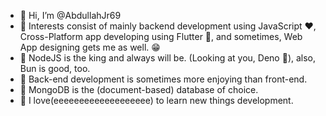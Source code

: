 - 👋 Hi, I’m @AbdullahJr69
- 👀 Interests consist of mainly backend development using JavaScript ❤️, Cross-Platform app developing using Flutter 💞, and sometimes, Web App designing gets me as well. 😁
- 🌱 NodeJS is the king and always will be. (Looking at you, Deno 🧐), also, Bun is good, too.
- 💞️ Back-end development is sometimes more enjoying than front-end.
- 🍃 MongoDB is the (document-based) database of choice.
- 🤯 I love(eeeeeeeeeeeeeeeeeee) to learn new things development.
<!---
AbdullahJr69/AbdullahJr69 is a ✨ special ✨ repository because its `README.md` (this file) appears on your GitHub profile.
You can click the Preview link to take a look at your changes.
--->
